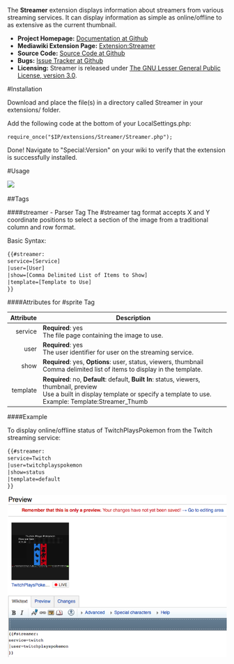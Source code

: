 The **Streamer** extension displays information about streamers from various streaming services.  It can display information as simple as online/offline to as extensive as the current thumbnail.

* **Project Homepage:** [Documentation at Github](https://github.com/CurseStaff/Streamer)
* **Mediawiki Extension Page:** [Extension:Streamer](https://www.mediawiki.org/wiki/Extension:Streamer)
* **Source Code:** [Source Code at Github](https://github.com/CurseStaff/Streamer)
* **Bugs:** [Issue Tracker at Github](https://github.com/CurseStaff/Streamer/issues)
* **Licensing:** Streamer is released under [The GNU Lesser General Public License, version 3.0](http://opensource.org/licenses/lgpl-3.0.html).


#Installation

Download and place the file(s) in a directory called Streamer in your extensions/ folder.

Add the following code at the bottom of your LocalSettings.php:

	require_once("$IP/extensions/Streamer/Streamer.php");

Done! Navigate to "Special:Version" on your wiki to verify that the extension is successfully installed.

#Usage

![](documentation/BasicInterface.png)

##Tags

###\#streamer - Parser Tag
The #streamer tag format accepts X and Y coordinate positions to select a section of the image from a traditional column and row format.

Basic Syntax:


	{{#streamer:
	service=[Service]
	|user=[User]
	|show=[Comma Delimited List of Items to Show]
	|template=[Template to Use]
	}}

####Attributes for #sprite Tag

|       Attribute       | Description                                                                                                                                                                                   |
|----------------------:|-----------------------------------------------------------------------------------------------------------------------------------------------------------------------------------------------|
| service               | **Required**: yes<br/>The file page containing the image to use.                                                                                                                              |
| user                  | **Required**: yes<br/>The user identifier for user on the streaming service.                                                                                                                  |
| show                  | **Required**: yes, **Options**: user, status, viewers, thumbnail<br/>Comma delimited list of items to display in the template.                                                                |
| template              | **Required**: no, **Default**: default, **Built In**: status, viewers, thumbnail, preview<br/>Use a built in display template or specify a template to use.  Example: Template:Streamer_Thumb |

####Example

To display online/offline status of TwitchPlaysPokemon from the Twitch streaming service:

	{{#streamer:
	service=Twitch
	|user=twitchplayspokemon
	|show=status
	|template=default
	}}

![](documentation/TwitchPlaysPokemonExample.png)
